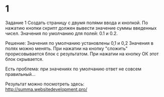 # 1
Задание 1
Создать страницу с двумя полями ввода и кнопкой. По нажатию кнопки скрипт должен вывести значение суммы введенных чисел. Значения по умолчанию для полей: 0.1 и 0.2. 

Решение:
Значения по умолчанию установлены 0,1 и 0,2
Значения в полях можно менять.
При нажатии на кнопку "сложить" прорисовывается блок с результатом.
При нажатии на кнопку ОК этот блок скрывается.

Есть проблема: при значениях по умолчанию ответ не совсем правильный...

Результат можно посмотреть здесь: http://summa.websitedevelopment.pro/
